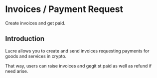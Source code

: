# Invoices / Payment Request

Create invoices and get paid.

## Introduction

Lucre allows you to create and send invoices requesting payments for goods and services in crypto.

That way, users can raise invoices and gegit st paid as well as refund if need arise. 
